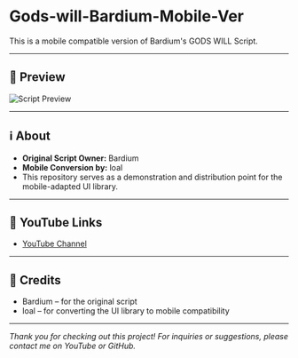 # Gods-will-Bardium-Mobile-Ver

This is a mobile compatible version of Bardium's GODS WILL Script.

---

## 📱 Preview

![Script Preview](https://eu-central.storage.cloudconvert.com/tasks/d13413b0-9524-4047-ba2a-c5c1074e3d73/unnamed.png?X-Amz-Algorithm=AWS4-HMAC-SHA256&X-Amz-Content-Sha256=UNSIGNED-PAYLOAD&X-Amz-Credential=cloudconvert-production%2F20250907%2Ffra%2Fs3%2Faws4_request&X-Amz-Date=20250907T054921Z&X-Amz-Expires=86400&X-Amz-Signature=6feda0ef592e8a71df729e60ee48e4aaa286fea0bb8e29c46c48ac57a79784ac&X-Amz-SignedHeaders=host&response-content-disposition=inline%3B%20filename%3D%22unnamed.png%22&response-content-type=image%2Fpng&x-id=GetObject) <!-- Replace preview.png with your actual image file -->

---

## ℹ️ About

- **Original Script Owner:** Bardium  
- **Mobile Conversion by:** loal  
- This repository serves as a demonstration and distribution point for the mobile-adapted UI library.

---

## 🔗 YouTube Links

- [ YouTube Channel](https://www.youtube.com/@Loal-n9p)
---

## 🙏 Credits

- Bardium – for the original script
- loal – for converting the UI library to mobile compatibility

---

*Thank you for checking out this project! For inquiries or suggestions, please contact me on YouTube or GitHub.*
